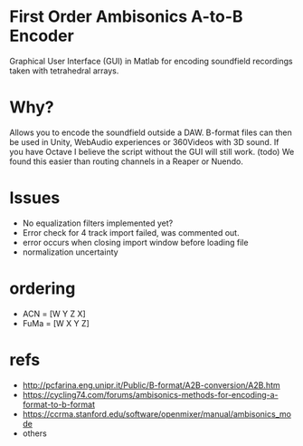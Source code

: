 # First Order Ambisonics A-to-B Encoder
Graphical User Interface (GUI) in Matlab for encoding soundfield recordings taken with tetrahedral arrays.

# Why?
Allows you to encode the soundfield outside a DAW. B-format files can then be used in Unity, WebAudio experiences or 360Videos with 3D sound. If you have Octave I believe the script without the GUI will still work. (todo) We found this easier than routing channels in a Reaper or Nuendo.

# Issues
* No equalization filters implemented yet?
* Error check for 4 track import failed, was commented out.
* error occurs when closing import window before loading file
* normalization uncertainty

# ordering
* ACN = [W Y Z X]
* FuMa = [W X Y Z]

# refs
* http://pcfarina.eng.unipr.it/Public/B-format/A2B-conversion/A2B.htm
* https://cycling74.com/forums/ambisonics-methods-for-encoding-a-format-to-b-format
* https://ccrma.stanford.edu/software/openmixer/manual/ambisonics_mode
* others
